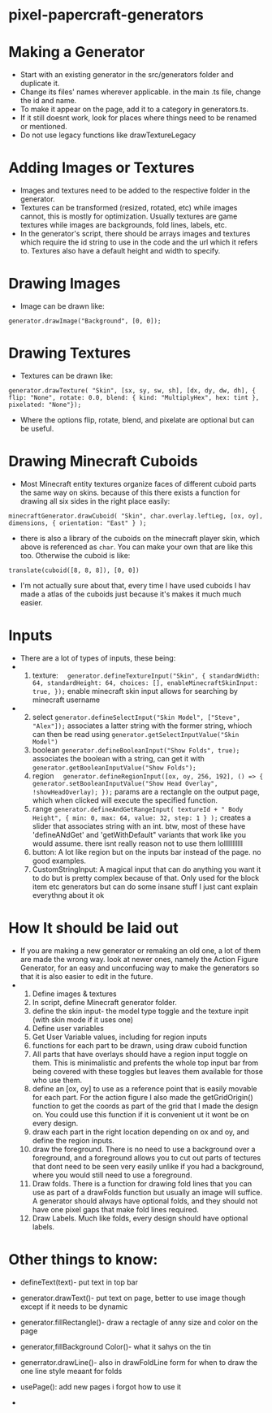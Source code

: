 # pixel-papercraft-generators

# Making a Generator
- Start with an existing generator in the src/generators folder and duplicate it.
- Change its files' names wherever applicable. in the main .ts file, change the id and name.
- To make it appear on the page, add it to a category in generators.ts.
- If it still doesnt work, look for places where things need to be renamed or mentioned.
- Do not use legacy functions like drawTextureLegacy

# Adding Images or Textures
- Images and textures need to be added to the respective folder in the generator.
- Textures can be transformed (resized, rotated, etc) while images cannot, this is mostly for optimization. Usually textures are game textures while images are backgrounds, fold lines, labels, etc.
- In the generator's script, there should be arrays images and textures which require the id string to use in the code and the url which it refers to. Textures also have a default height and width to specify.

# Drawing Images
- Image can be drawn like:

`generator.drawImage("Background", [0, 0]);`

# Drawing Textures
- Textures can be drawn like:

`generator.drawTexture( "Skin", [sx, sy, sw, sh], [dx, dy, dw, dh], { flip: "None", rotate: 0.0, blend: { kind: "MultiplyHex", hex: tint }, pixelated: "None"});`
- Where the options flip, rotate, blend, and pixelate are optional but can be useful.

# Drawing Minecraft Cuboids
- Most Minecraft entity textures organize faces of different cuboid parts the same way on skins. because of this there exists a function for drawing all six sides in the right place easily:

`minecraftGenerator.drawCuboid(
        "Skin",
        char.overlay.leftLeg,
        [ox, oy],
        dimensions,
        { orientation: "East" }
      );`

- there is also a library of the cuboids on the minecraft player skin, which above is referenced as `char`. You can make your own that are like this too. Otherwise the cuboid is like:

`translate(cuboid([8, 8, 8]), [0, 0])`
- I'm not actually sure about that, every time I have used cuboids I hav made a atlas of the cuboids just because it's makes it much much easier.

# Inputs
- There are a lot of types of inputs, these being:
- 1. texture: `  generator.defineTextureInput("Skin", {
    standardWidth: 64,
    standardHeight: 64,
    choices: [],
    enableMinecraftSkinInput: true,
  });` enable minecraft skin input allows for searching by minecraft username
- 2. select `generator.defineSelectInput("Skin Model", ["Steve", "Alex"]);` associates a latter string with the former string, whioch can then be read using `generator.getSelectInputValue("Skin Model")`
  3. boolean `generator.defineBooleanInput("Show Folds", true);` associates the boolean with a string, can get it with `generator.getBooleanInputValue("Show Folds"); `
  4. region `  generator.defineRegionInput([ox, oy, 256, 192], () => {
    generator.setBooleanInputValue("Show Head Overlay", !showHeadOverlay);
  });` params are a rectangle on the output page, which when clicked will execute the specified function.
  5. range `generator.defineAndGetRangeInput(
        textureId + " Body Height",
        { min: 0, max: 64, value: 32, step: 1 }
      );` creates a slider that associates string with an int. btw, most of these have 'defineANdGet' and 'getWithDefault" variants that work like you would assume. there isnt really reason not to use them lolllllllllll
  6. button: A lot like region but on the inputs bar instead of the page. no good examples.
  7. CustomStringInput: A magical input that can do anything you want it to do but is pretty complex because of that. Only used for the block item etc generators but can do some insane stuff I just cant explain everythng about it ok

# How It should be laid out
  - If you are making a new generator or remaking an old one, a lot of them are made the wrong way. look at newer ones, namely the Action Figure Generator, for an easy and unconfucing way to make the generators so that it is also easier to edit in the future.
  - 1. Define images & textures
    2. In script, define Minecraft generator folder.
    3. define the skin input- the model type toggle and the texture inpit (with skin mode if it uses one)
    4. Define user variables
    5. Get User Variable values, including for region inputs
    6. functions for each part to be drawn, using draw cuboid function
    7. All parts that have overlays should have a region input toggle on them. This is minimalistic and prefents the whole top input bar from being covered with these toggles but leaves them available for those who use them.
    8. define an [ox, oy] to use as a reference point that is easily movable for each part. For the action figure I also made the getGridOrigin() function to get the coords as part of the grid that I made the design on. You could use this function if it is convenient ut it wont be on every design.
    9. draw each part in the right location depending on ox and oy, and define the region inputs.
    10. draw the foreground. There is no need to use a background over a foreground, and a foreground allows you to cut out parts of tectures that dont need to be seen very easily unlike if you had a background, where you would still need to use a foreground.
    11. Draw folds. There is a function for drawing fold lines that you can use as part of a drawFolds function but usually an image will suffice. A generator should always have optional folds, and they should not have one pixel gaps that make fold lines required.
    12. Draw Labels. Much like folds, every design should have optional labels.

  # Other things to know:
  - defineText(text)- put text in top bar
  - generator.drawText()- put text on page, better to use image though except if it needs to be dynamic
  - generator.fillRectangle()- draw a rectagle of anny size and color on the page
  - generator,fillBackground Color()- what it sahys on the tin
  - generrator.drawLine()- also in drawFoldLine form for when to draw the one line style meaant for folds
  - usePage(): add new pages i forgot how to use it

  - 
